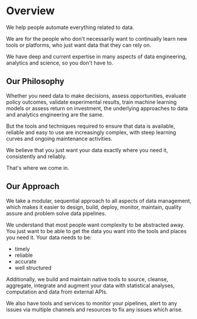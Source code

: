 # Overview
We help people automate everything related to data.  

We are for the people who don't necessarily want to continually learn new tools or platforms, who just want data that they can rely on. 

We have deep and current expertise in many aspects of data engineering, analytics and science, so you don't have to.

## Our Philosophy
Whether you need data to make decisions, assess opportunities, evaluate policy outcomes, validate experimental results, train machine learning models or assess return on investment, the underlying approaches to data and analytics engineering are the same.  

But the tools and techniques required to ensure that data is available, reliable and easy to use are increasingly complex, with steep learning curves and ongoing maintenance activities.

We believe that you just want your data exactly where you need it, consistently and reliably.

That's where we come in.

## Our Approach
We take a modular, sequential approach to all aspects of data management, which makes it easier to design, build, deploy, monitor, maintain, quality assure and problem solve data pipelines.

We understand that most people want complexity to be abstracted away.  You just want to be able to get the data you want into the tools and places you need it.  Your data needs to be:

* timely
* reliable
* accurate
* well structured

Additionally, we build and maintain native tools to source, cleanse, aggregate, integrate and augment your data with statistical analyses, computation and data from external APIs.
 
We also have tools and services to monitor your pipelines, alert to any issues via multiple channels and resources to fix any issues which arise.      